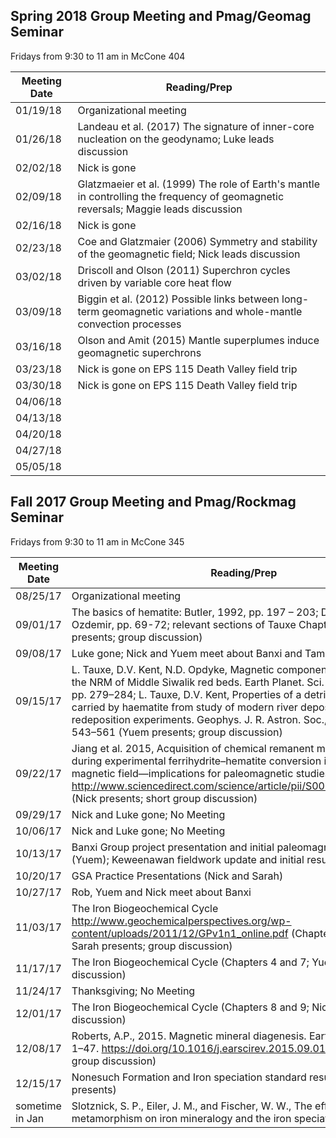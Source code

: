 ## Spring 2018 Group Meeting and Pmag/Geomag Seminar

Fridays from 9:30 to 11 am in McCone 404

| Meeting Date | Reading/Prep |
|--------------|--------------|
|01/19/18| Organizational meeting|
|01/26/18| Landeau et al. (2017) The signature of inner-core nucleation on the geodynamo; Luke leads discussion|
|02/02/18| Nick is gone |
|02/09/18| Glatzmaeier et al. (1999) The role of Earth's mantle in controlling the frequency of geomagnetic reversals; Maggie leads discussion|
|02/16/18| Nick is gone | 
|02/23/18| Coe and Glatzmaier (2006) Symmetry and stability of the geomagnetic field; Nick leads discussion | 
|03/02/18| Driscoll and Olson (2011) Superchron cycles driven by variable core heat flow | 
|03/09/18| Biggin et al. (2012) Possible links between long-term geomagnetic variations and whole-mantle convection processes | 
|03/16/18| Olson and Amit (2015) Mantle superplumes induce geomagnetic superchrons| 
|03/23/18| Nick is gone on EPS 115 Death Valley field trip | 
|03/30/18| Nick is gone on EPS 115 Death Valley field trip | 
|04/06/18| |
|04/13/18| |
|04/20/18| |
|04/27/18| |
|05/05/18| |

## Fall 2017 Group Meeting and Pmag/Rockmag Seminar

Fridays from 9:30 to 11 am in McCone 345

| Meeting Date | Reading/Prep |
|--------------|--------------|
|08/25/17| Organizational meeting|
|09/01/17| The basics of hematite: Butler, 1992, pp. 197 – 203; Dunlop and Ozdemir, pp. 69-72; relevant sections of Tauxe Chapter 6 and 7 (Luke presents; group discussion)|
|09/08/17| Luke gone; Nick and Yuem meet about Banxi and Tambien projects |
|09/15/17| L. Tauxe, D.V. Kent, N.D. Opdyke, Magnetic components contributing to the NRM of Middle Siwalik red beds. Earth Planet. Sci. Lett., 47 (1980), pp. 279–284; L. Tauxe, D.V. Kent, Properties of a detrital remanence carried by haematite from study of modern river deposits and laboratory redeposition experiments. Geophys. J. R. Astron. Soc., 76 (1984), pp. 543–561 (Yuem presents; group discussion)|
|09/22/17| Jiang et al. 2015, Acquisition of chemical remanent magnetization during experimental ferrihydrite–hematite conversion in Earth-like magnetic field—implications for paleomagnetic studies of red beds http://www.sciencedirect.com/science/article/pii/S0012821X15004513 (Nick presents; short group discussion)|
|09/29/17| Nick and Luke gone; No Meeting |
|10/06/17| Nick and Luke gone; No Meeting |
|10/13/17| Banxi Group project presentation and initial paleomagnetic results (Yuem); Keweenawan fieldwork update and initial results (Luke)|
|10/20/17| GSA Practice Presentations (Nick and Sarah) |
|10/27/17| Rob, Yuem and Nick meet about Banxi |
|11/03/17| The Iron Biogeochemical Cycle http://www.geochemicalperspectives.org/wp-content/uploads/2011/12/GPv1n1_online.pdf (Chapters 1, 2 and 3; Sarah presents; group discussion) |
|11/17/17| The Iron Biogeochemical Cycle (Chapters 4 and 7; Yuem presents; group discussion) |
|11/24/17| Thanksgiving; No Meeting |
|12/01/17| The Iron Biogeochemical Cycle (Chapters 8 and 9; Nick presents; group discussion) |
|12/08/17| Roberts, A.P., 2015. Magnetic mineral diagenesis. Earth-Sci. Rev. 151, 1–47. https://doi.org/10.1016/j.earscirev.2015.09.010  (Luke presents; group discussion)|
|12/15/17| Nonesuch Formation and Iron speciation standard results (Sarah presents) |
|sometime in Jan| Slotznick, S. P., Eiler, J. M., and Fischer, W. W., The effects of metamorphism on iron mineralogy and the iron speciation redox proxy |

